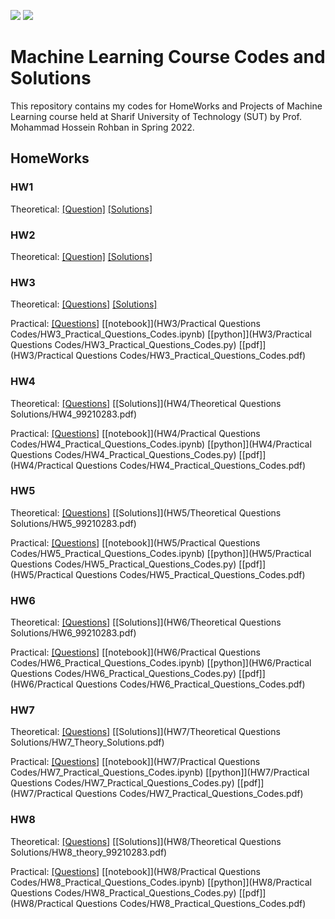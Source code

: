 ![](https://img.shields.io/github/license/PouyaKhn/ML-Projects-HWs)
![](https://img.shields.io/github/repo-size/PouyaKhn/ML-Projects-HWs)

# Machine Learning Course Codes and Solutions
This repository contains my codes for HomeWorks and Projects of Machine Learning course held at Sharif University of Technology (SUT) by Prof. Mohammad Hossein Rohban in Spring 2022.
 
## HomeWorks

### HW1

Theoretical: [[Question]](HW1/HW1_Questions.pdf) [[Solutions]](HW1/HW1_Solutions.pdf) 

### HW2

Theoretical: [[Question]](HW2/HW2_Questions.pdf) [[Solutions]](HW2/HW2_Solutions.pdf) 

### HW3

Theoretical: [[Questions]](HW3/HW3_Questions.pdf) [[Solutions]](HW3/Theoretical_Questions_Solutions/HW3_99210283.pdf)

Practical: [[Questions]](HW3/HW3_Questions.pdf) [[notebook]](HW3/Practical Questions Codes/HW3_Practical_Questions_Codes.ipynb) [[python]](HW3/Practical Questions Codes/HW3_Practical_Questions_Codes.py) [[pdf]](HW3/Practical Questions Codes/HW3_Practical_Questions_Codes.pdf)

### HW4

Theoretical: [[Questions]](HW4/HW4_Questions.pdf) [[Solutions]](HW4/Theoretical Questions Solutions/HW4_99210283.pdf)

Practical: [[Questions]](HW4/HW4_Questions.pdf) [[notebook]](HW4/Practical Questions Codes/HW4_Practical_Questions_Codes.ipynb) [[python]](HW4/Practical Questions Codes/HW4_Practical_Questions_Codes.py) [[pdf]](HW4/Practical Questions Codes/HW4_Practical_Questions_Codes.pdf)

### HW5

Theoretical: [[Questions]](HW5/HW5_Questions.pdf) [[Solutions]](HW5/Theoretical Questions Solutions/HW5_99210283.pdf)

Practical: [[Questions]](HW5/HW5_Questions.pdf) [[notebook]](HW5/Practical Questions Codes/HW5_Practical_Questions_Codes.ipynb) [[python]](HW5/Practical Questions Codes/HW5_Practical_Questions_Codes.py) [[pdf]](HW5/Practical Questions Codes/HW5_Practical_Questions_Codes.pdf)

### HW6

Theoretical: [[Questions]](HW6/HW6_Questions.pdf) [[Solutions]](HW6/Theoretical Questions Solutions/HW6_99210283.pdf)

Practical: [[Questions]](HW6/HW6_Questions.pdf) [[notebook]](HW6/Practical Questions Codes/HW6_Practical_Questions_Codes.ipynb) [[python]](HW6/Practical Questions Codes/HW6_Practical_Questions_Codes.py) [[pdf]](HW6/Practical Questions Codes/HW6_Practical_Questions_Codes.pdf)

### HW7

Theoretical: [[Questions]](HW7/HW7_Questions.pdf) [[Solutions]](HW7/Theoretical Questions Solutions/HW7_Theory_Solutions.pdf)

Practical: [[Questions]](HW7/HW7_Questions.pdf) [[notebook]](HW7/Practical Questions Codes/HW7_Practical_Questions_Codes.ipynb) [[python]](HW7/Practical Questions Codes/HW7_Practical_Questions_Codes.py) [[pdf]](HW7/Practical Questions Codes/HW7_Practical_Questions_Codes.pdf)

### HW8

Theoretical: [[Questions]](HW8/HW8_Questions.pdf) [[Solutions]](HW8/Theoretical Questions Solutions/HW8_theory_99210283.pdf)

Practical: [[Questions]](HW8/HW8_Questions.pdf) [[notebook]](HW8/Practical Questions Codes/HW8_Practical_Questions_Codes.ipynb) [[python]](HW8/Practical Questions Codes/HW8_Practical_Questions_Codes.py) [[pdf]](HW8/Practical Questions Codes/HW8_Practical_Questions_Codes.pdf)
